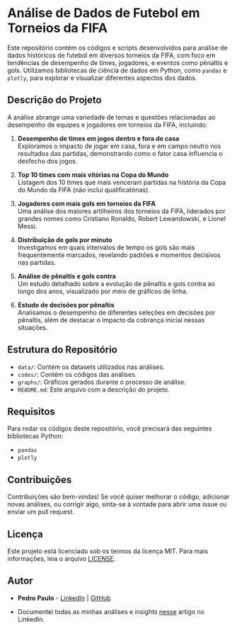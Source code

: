 # Análise de Dados de Futebol em Torneios da FIFA

Este repositório contém os códigos e scripts desenvolvidos para análise de dados históricos de futebol em diversos torneios da FIFA, com foco em tendências de desempenho de times, jogadores, e eventos como pênaltis e gols. Utilizamos bibliotecas de ciência de dados em Python, como `pandas` e `plotly`, para explorar e visualizar diferentes aspectos dos dados.

## Descrição do Projeto

A análise abrange uma variedade de temas e questões relacionadas ao desempenho de equipes e jogadores em torneios da FIFA, incluindo:

1. **Desempenho de times em jogos dentro e fora de casa**  
   Exploramos o impacto de jogar em casa, fora e em campo neutro nos resultados das partidas, demonstrando como o fator casa influencia o desfecho dos jogos.

2. **Top 10 times com mais vitórias na Copa do Mundo**  
   Listagem dos 10 times que mais venceram partidas na história da Copa do Mundo da FIFA (não inclui qualificatórias).

3. **Jogadores com mais gols em torneios da FIFA**  
   Uma análise dos maiores artilheiros dos torneios da FIFA, liderados por grandes nomes como Cristiano Ronaldo, Robert Lewandowski, e Lionel Messi.

4. **Distribuição de gols por minuto**  
   Investigamos em quais intervalos de tempo os gols são mais frequentemente marcados, revelando padrões e momentos decisivos nas partidas.

5. **Análise de pênaltis e gols contra**  
   Um estudo detalhado sobre a evolução de pênaltis e gols contra ao longo dos anos, visualizado por meio de gráficos de linha.

6. **Estudo de decisões por pênaltis**  
   Analisamos o desempenho de diferentes seleções em decisões por pênaltis, além de destacar o impacto da cobrança inicial nessas situações.

## Estrutura do Repositório

- `data/`: Contém os datasets utilizados nas análises.
- `codes/`: Contém os códigos das análises.
- `graphs/`: Gráficos gerados durante o processo de análise.
- `README.md`: Este arquivo com a descrição do projeto.

## Requisitos

Para rodar os códigos deste repositório, você precisará das seguintes bibliotecas Python:

- `pandas`
- `plotly`

## Contribuições

Contribuições são bem-vindas! Se você quiser melhorar o código, adicionar novas análises, ou corrigir algo, sinta-se à vontade para abrir uma issue ou enviar um pull request.

## Licença

Este projeto está licenciado sob os termos da licença MIT. Para mais informações, leia o arquivo [LICENSE](LICENSE).

## Autor

- **Pedro Paulo** - [LinkedIn](https://www.linkedin.com/in/ppaulopy/) | [GitHub](https://github.com/pedropaulo-d)

- Documentei todas as minhas análises e insights [nesse](https://www.linkedin.com/pulse/an%25C3%25A1lise-explorat%25C3%25B3ria-de-dados-eda-jogos-futebol-pedro-paulo-ikpyf) artigo no LinkedIn. 